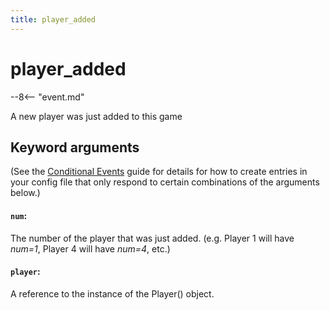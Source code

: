 ```yaml
---
title: player_added
---
```


# player_added


--8<-- "event.md"

A new player was just added to this game

## Keyword arguments

(See the [Conditional Events](overview/conditional.md)
guide for details for how to create entries in your config file that
only respond to certain combinations of the arguments below.)

#### `num`:

The number of the player that was just added. (e.g. Player 1 will
have *num=1*, Player 4 will have *num=4*, etc.)

#### `player`:

A reference to the instance of the Player() object.
